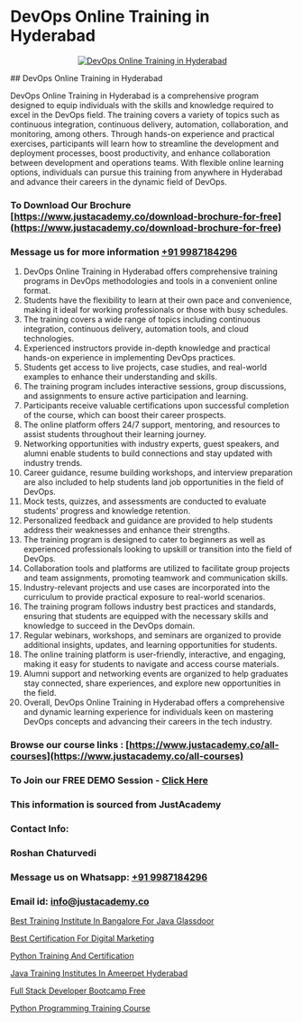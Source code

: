 # DevOps Online Training in Hyderabad

<p align="center">
  <a href="https://justacademy.co/course-detail/devops-training">
    <img src="https://justacademy.co/storage2/course_image/1710765394_course_image.webp" alt="DevOps Online Training in Hyderabad">
  </a>
</p>
## DevOps Online Training in Hyderabad

DevOps Online Training in Hyderabad is a comprehensive program designed to equip individuals with the skills and knowledge required to excel in the DevOps field. The training covers a variety of topics such as continuous integration, continuous delivery, automation, collaboration, and monitoring, among others. Through hands-on experience and practical exercises, participants will learn how to streamline the development and deployment processes, boost productivity, and enhance collaboration between development and operations teams. With flexible online learning options, individuals can pursue this training from anywhere in Hyderabad and advance their careers in the dynamic field of DevOps.
### To Download Our Brochure [https://www.justacademy.co/download-brochure-for-free](https://www.justacademy.co/download-brochure-for-free)
### Message us for more information [+91 9987184296](https://api.whatsapp.com/send?phone=919987184296)
1) DevOps Online Training in Hyderabad offers comprehensive training programs in DevOps methodologies and tools in a convenient online format.
2) Students have the flexibility to learn at their own pace and convenience, making it ideal for working professionals or those with busy schedules.
3) The training covers a wide range of topics including continuous integration, continuous delivery, automation tools, and cloud technologies.
4) Experienced instructors provide in-depth knowledge and practical hands-on experience in implementing DevOps practices.
5) Students get access to live projects, case studies, and real-world examples to enhance their understanding and skills.
6) The training program includes interactive sessions, group discussions, and assignments to ensure active participation and learning.
7) Participants receive valuable certifications upon successful completion of the course, which can boost their career prospects.
8) The online platform offers 24/7 support, mentoring, and resources to assist students throughout their learning journey.
9) Networking opportunities with industry experts, guest speakers, and alumni enable students to build connections and stay updated with industry trends.
10) Career guidance, resume building workshops, and interview preparation are also included to help students land job opportunities in the field of DevOps.
11) Mock tests, quizzes, and assessments are conducted to evaluate students' progress and knowledge retention.
12) Personalized feedback and guidance are provided to help students address their weaknesses and enhance their strengths.
13) The training program is designed to cater to beginners as well as experienced professionals looking to upskill or transition into the field of DevOps.
14) Collaboration tools and platforms are utilized to facilitate group projects and team assignments, promoting teamwork and communication skills.
15) Industry-relevant projects and use cases are incorporated into the curriculum to provide practical exposure to real-world scenarios.
16) The training program follows industry best practices and standards, ensuring that students are equipped with the necessary skills and knowledge to succeed in the DevOps domain.
17) Regular webinars, workshops, and seminars are organized to provide additional insights, updates, and learning opportunities for students.
18) The online training platform is user-friendly, interactive, and engaging, making it easy for students to navigate and access course materials.
19) Alumni support and networking events are organized to help graduates stay connected, share experiences, and explore new opportunities in the field.
20) Overall, DevOps Online Training in Hyderabad offers a comprehensive and dynamic learning experience for individuals keen on mastering DevOps concepts and advancing their careers in the tech industry.

### Browse our course links : [https://www.justacademy.co/all-courses](https://www.justacademy.co/all-courses) 
### To Join our FREE DEMO Session - [Click Here](https://www.justacademy.co/register-for-course-demo)


### This information is sourced from JustAcademy
### Contact Info:
### Roshan Chaturvedi
### Message us on Whatsapp: [+91 9987184296](https://api.whatsapp.com/send?phone=919987184296)
### Email id: [info@justacademy.co](mailto:info@justacademy.co)
                
[Best Training Institute In Bangalore For Java Glassdoor](https://www.linkedin.com/pulse/best-training-institute-bangalore-java-glassdoor-justacademy-mumbai-zmeze?trackingId=U5qoA49SR2bQPZ6XSiKwqA%3D%3D&lipi=urn%3Ali%3Apage%3Ad_flagship3_showcase_admin%3B4hzOhjOyRsS4BMzXWRzbRw%3D%3D)

[Best Certification For Digital Marketing](https://www.linkedin.com/pulse/best-certification-digital-marketing-justacademy-chennai-ddtvf?trackingId=eNVAzsyiVYhTB8y%2Bgq4C1Q%3D%3D&lipi=urn%3Ali%3Apage%3Ad_flagship3_company_admin%3BmbbduqyAR32m%2BKWos2V1hw%3D%3D)

[Python Training And Certification](https://medium.com/@surajvaishnav5015/python-training-and-certification-79bc1c802f32)

[Java Training Institutes In Ameerpet Hyderabad](https://medium.com/@negishivu99/java-training-institutes-in-ameerpet-hyderabad-de3ea8ca74b4)

[Full Stack Developer Bootcamp Free](https://justacademyin.github.io/Articles/Full-Stack-Developer-Bootcamp-Free)

[Python Programming Training Course](https://justacademyin.github.io/justacademy/python-programming-training-course)


